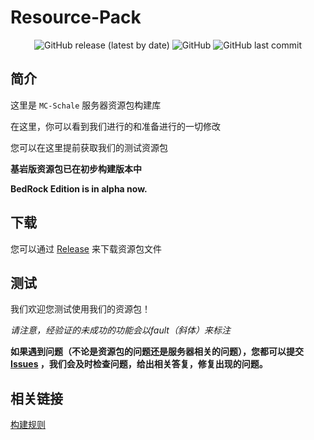 # Resource-Pack

<div align="center">
 <img alt="GitHub release (latest by date)" src="https://img.shields.io/github/v/release/MC-Schale/Resource-pack?style=for-the-badge"> 
 <img alt="GitHub" src="https://img.shields.io/github/license/MC-Schale/Resource-pack?style=for-the-badge"> 
 <img alt="GitHub last commit" src="https://img.shields.io/github/last-commit/MC-Schale/Resource-pack?style=for-the-badge"> 
</div>

## 简介

这里是 `MC-Schale` 服务器资源包构建库

在这里，你可以看到我们进行的和准备进行的一切修改

您可以在这里提前获取我们的测试资源包

**基岩版资源包已在初步构建版本中**

**BedRock Edition is in alpha now.**

## 下载

您可以通过 [Release](https://github.com/MC-Schale/Resource-pack/releases) 来下载资源包文件

## 测试

我们欢迎您测试使用我们的资源包！

*请注意，经验证的未成功的功能会以fault（斜体）来标注*

**如果遇到问题（不论是资源包的问题还是服务器相关的问题），您都可以提交 [Issues](https://github.com/MC-Schale/Resource-pack/issues) ，我们会及时检查问题，给出相关答复，修复出现的问题。**

## 相关链接

[构建规则](https://github.com/MC-Schale/Resource-pack/blob/main/Rules.md)
